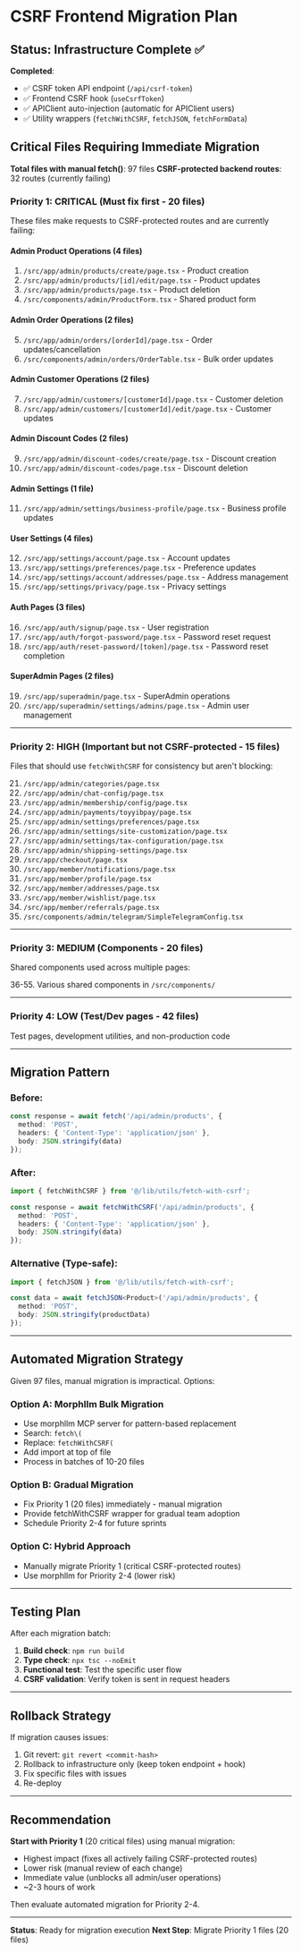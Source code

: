 # CSRF Frontend Migration Plan

## Status: Infrastructure Complete ✅

**Completed**:
- ✅ CSRF token API endpoint (`/api/csrf-token`)
- ✅ Frontend CSRF hook (`useCsrfToken`)
- ✅ APIClient auto-injection (automatic for APIClient users)
- ✅ Utility wrappers (`fetchWithCSRF`, `fetchJSON`, `fetchFormData`)

## Critical Files Requiring Immediate Migration

**Total files with manual fetch()**: 97 files
**CSRF-protected backend routes**: 32 routes (currently failing)

### Priority 1: CRITICAL (Must fix first - 20 files)

These files make requests to CSRF-protected routes and are currently failing:

#### Admin Product Operations (4 files)
1. `/src/app/admin/products/create/page.tsx` - Product creation
2. `/src/app/admin/products/[id]/edit/page.tsx` - Product updates
3. `/src/app/admin/products/page.tsx` - Product deletion
4. `/src/components/admin/ProductForm.tsx` - Shared product form

#### Admin Order Operations (2 files)
5. `/src/app/admin/orders/[orderId]/page.tsx` - Order updates/cancellation
6. `/src/components/admin/orders/OrderTable.tsx` - Bulk order updates

#### Admin Customer Operations (2 files)
7. `/src/app/admin/customers/[customerId]/page.tsx` - Customer deletion
8. `/src/app/admin/customers/[customerId]/edit/page.tsx` - Customer updates

#### Admin Discount Codes (2 files)
9. `/src/app/admin/discount-codes/create/page.tsx` - Discount creation
10. `/src/app/admin/discount-codes/page.tsx` - Discount deletion

#### Admin Settings (1 file)
11. `/src/app/admin/settings/business-profile/page.tsx` - Business profile updates

#### User Settings (4 files)
12. `/src/app/settings/account/page.tsx` - Account updates
13. `/src/app/settings/preferences/page.tsx` - Preference updates
14. `/src/app/settings/account/addresses/page.tsx` - Address management
15. `/src/app/settings/privacy/page.tsx` - Privacy settings

#### Auth Pages (3 files)
16. `/src/app/auth/signup/page.tsx` - User registration
17. `/src/app/auth/forgot-password/page.tsx` - Password reset request
18. `/src/app/auth/reset-password/[token]/page.tsx` - Password reset completion

#### SuperAdmin Pages (2 files)
19. `/src/app/superadmin/page.tsx` - SuperAdmin operations
20. `/src/app/superadmin/settings/admins/page.tsx` - Admin user management

---

### Priority 2: HIGH (Important but not CSRF-protected - 15 files)

Files that should use `fetchWithCSRF` for consistency but aren't blocking:

21. `/src/app/admin/categories/page.tsx`
22. `/src/app/admin/chat-config/page.tsx`
23. `/src/app/admin/membership/config/page.tsx`
24. `/src/app/admin/payments/toyyibpay/page.tsx`
25. `/src/app/admin/settings/preferences/page.tsx`
26. `/src/app/admin/settings/site-customization/page.tsx`
27. `/src/app/admin/settings/tax-configuration/page.tsx`
28. `/src/app/admin/shipping-settings/page.tsx`
29. `/src/app/checkout/page.tsx`
30. `/src/app/member/notifications/page.tsx`
31. `/src/app/member/profile/page.tsx`
32. `/src/app/member/addresses/page.tsx`
33. `/src/app/member/wishlist/page.tsx`
34. `/src/app/member/referrals/page.tsx`
35. `/src/components/admin/telegram/SimpleTelegramConfig.tsx`

---

### Priority 3: MEDIUM (Components - 20 files)

Shared components used across multiple pages:

36-55. Various shared components in `/src/components/`

---

### Priority 4: LOW (Test/Dev pages - 42 files)

Test pages, development utilities, and non-production code

---

## Migration Pattern

### Before:
```typescript
const response = await fetch('/api/admin/products', {
  method: 'POST',
  headers: { 'Content-Type': 'application/json' },
  body: JSON.stringify(data)
});
```

### After:
```typescript
import { fetchWithCSRF } from '@/lib/utils/fetch-with-csrf';

const response = await fetchWithCSRF('/api/admin/products', {
  method: 'POST',
  headers: { 'Content-Type': 'application/json' },
  body: JSON.stringify(data)
});
```

### Alternative (Type-safe):
```typescript
import { fetchJSON } from '@/lib/utils/fetch-with-csrf';

const data = await fetchJSON<Product>('/api/admin/products', {
  method: 'POST',
  body: JSON.stringify(productData)
});
```

---

## Automated Migration Strategy

Given 97 files, manual migration is impractical. Options:

### Option A: Morphllm Bulk Migration
- Use morphllm MCP server for pattern-based replacement
- Search: `fetch\(`
- Replace: `fetchWithCSRF(`
- Add import at top of file
- Process in batches of 10-20 files

### Option B: Gradual Migration
- Fix Priority 1 (20 files) immediately - manual migration
- Provide fetchWithCSRF wrapper for gradual team adoption
- Schedule Priority 2-4 for future sprints

### Option C: Hybrid Approach
- Manually migrate Priority 1 (critical CSRF-protected routes)
- Use morphllm for Priority 2-4 (lower risk)

---

## Testing Plan

After each migration batch:

1. **Build check**: `npm run build`
2. **Type check**: `npx tsc --noEmit`
3. **Functional test**: Test the specific user flow
4. **CSRF validation**: Verify token is sent in request headers

---

## Rollback Strategy

If migration causes issues:

1. Git revert: `git revert <commit-hash>`
2. Rollback to infrastructure only (keep token endpoint + hook)
3. Fix specific files with issues
4. Re-deploy

---

## Recommendation

**Start with Priority 1** (20 critical files) using manual migration:
- Highest impact (fixes all actively failing CSRF-protected routes)
- Lower risk (manual review of each change)
- Immediate value (unblocks all admin/user operations)
- ~2-3 hours of work

Then evaluate automated migration for Priority 2-4.

---

**Status**: Ready for migration execution
**Next Step**: Migrate Priority 1 files (20 files)
